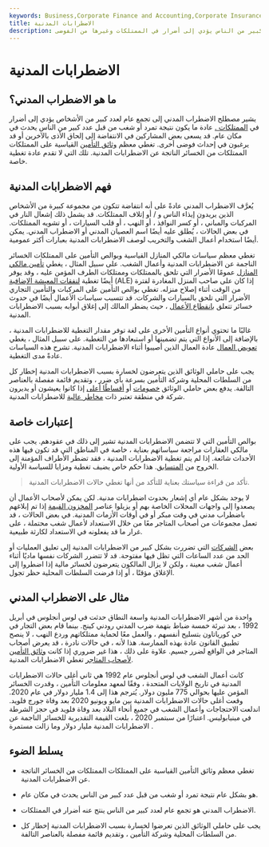 ```yaml
---
keywords: Business,Corporate Finance and Accounting,Corporate Insurance
title: الاضطرابات المدنية
description: الاضطراب المدني هو تجمع عام لعدد كبير من الناس يؤدي إلى أضرار في الممتلكات وغيرها من الفوضى.
---
```


# الاضطرابات المدنية
## ما هو الاضطراب المدني؟

يشير مصطلح الاضطراب المدني إلى تجمع عام لعدد كبير من الأشخاص يؤدي إلى أضرار في [الممتلكات .](/property) عادة ما يكون نتيجة تمرد أو شغب من قبل عدد كبير من الناس يحدث في مكان عام. قد يسعى بعض المشاركين في الانتفاضة إلى إلحاق الأذى بالآخرين أو قد يرغبون في إحداث فوضى أخرى. تغطي معظم [وثائق التأمين](/property-insurance) القياسية على الممتلكات الممتلكات من الخسائر الناتجة عن الاضطرابات المدنية. تلك التي لا تقدم عادة تغطية خاصة.

## فهم الاضطرابات المدنية

يُعرَّف الاضطراب المدني عادةً على أنه انتفاضة تتكون من مجموعة كبيرة من الأشخاص الذين يريدون إيذاء الناس و / أو إتلاف الممتلكات. قد يشمل ذلك إشعال النار في المركبات والمباني ، أو كسر النوافذ ، أو النهب ، أو قلب السيارات ، أو تشويه الممتلكات. في بعض الحالات ، يُطلق عليه أيضًا اسم العصيان المدني أو الاضطراب المدني. يمكن أيضًا استخدام أعمال الشغب والتخريب لوصف الاضطرابات المدنية بعبارات أكثر عمومية.

تغطي معظم سياسات مالكي المنازل القياسية وبوالص التأمين على الممتلكات الخسائر الناجمة عن الاضطرابات المدنية وأعمال الشغب. على سبيل المثال ، يغطي [تأمين مالكي المنازل](/homeowners-insurance) عمومًا الأضرار التي تلحق بالممتلكات وممتلكات الطرف المؤمن عليه ، وقد يوفر أيضًا تغطية [لنفقات المعيشة الإضافية](/add_living_expense_insurance) (ALE) إذا كان على صاحب المنزل المغادرة لفترة من الوقت أثناء إصلاح منزله. تغطي بوالص التأمين على المركبات والتأمين التجاري الأضرار التي تلحق بالسيارات والشركات. قد تتسبب سياسات الأعمال أيضًا في حدوث خسائر تتعلق [بانقطاع الأعمال](/business-interruption-insurance) ، حيث يضطر المالك إلى إغلاق أبوابه بسبب الاضطرابات المدنية.

غالبًا ما تحتوي أنواع التأمين الأخرى على لغة توفر مقدار التغطية للاضطرابات المدنية ، بالإضافة إلى الأنواع التي يتم تضمينها أو استبعادها من التغطية. على سبيل المثال ، يغطي [تعويض العمال](/workers-compensation) عادة العمال الذين أصيبوا أثناء الاضطرابات المدنية. تشرح هذه السياسات عادةً مدى التغطية.

يجب على حاملي الوثائق الذين يتعرضون لخسارة بسبب الاضطرابات المدنية إخطار كل من السلطات المحلية وشركة التأمين بسرعة بأي ضرر ، وتقديم قائمة مفصلة بالعناصر التالفة. يدفع بعض حاملي الوثائق [خصومات](/deductible) أو [أقساطًا أعلى](/premium) إذا كانوا يعيشون أو يديرون شركة في منطقة تعتبر ذات [مخاطر عالية](/risk) للاضطرابات المدنية.

## إعتبارات خاصة

بوالص التأمين التي لا تتضمن الاضطرابات المدنية تشير إلى ذلك في عقودهم. يجب على مالكي العقارات مراجعة سياساتهم بعناية ، خاصة في المناطق التي قد تكون فيها هذه الأحداث شائعة. إذا لم يتم تغطية الاضطرابات المدنية ، فقد تضطر الأطراف المؤمنة إلى الخروج من [المتسابق](/rider). هذا حكم خاص يضيف تغطية ومزايا للسياسة الأولية.

> تأكد من قراءة سياستك بعناية للتأكد من أنها تغطي حالات الاضطرابات المدنية.

>

لا يوجد بشكل عام أي إشعار بحدوث اضطرابات مدنية. لكن يمكن لأصحاب الأعمال أن يصعدوا إلى واجهات المحلات الخاصة بهم أو يزيلوا عناصر [المخزون القيمة](/inventory) إذا تم إبلاغهم باضطراب مدني في وقت مبكر أو في أوقات الأزمات المدنية. في بعض الحالات ، قد تعمل مجموعات من أصحاب المتاجر معًا من خلال الاستعداد لأعمال شغب محتملة ، على غرار ما قد يفعلونه في الاستعداد لكارثة طبيعية.

بعض [الشركات](/business) التي تضررت بشكل كبير من الاضطرابات المدنية إلى تعليق العمليات أو الحد من عدد الساعات التي تظل فيها مفتوحة. قد لا تتضرر الشركات نفسها ماديًا أثناء أعمال شغب معينة ، ولكن لا يزال المالكون يتعرضون لخسائر مالية إذا اضطروا إلى الإغلاق مؤقتًا ، أو إذا فرضت السلطات المحلية حظر تجول.

## مثال على الاضطراب المدني

واحدة من أشهر الاضطرابات المدنية واسعة النطاق حدثت في لوس أنجلوس في أبريل 1992 ، بعد تبرئة خمسة ضباط بتهمة ضرب المدني رودني كينج. بينما قام بعض التجار في حي كورياتاون بتسليح أنفسهم ، والعمل معًا لحماية ممتلكاتهم وردع النهب ، لا ينصح تطبيق القانون عادة بهذه الممارسة. هذا لأنه ، في حالات نادرة ، قد يعرض أصحاب المتاجر في الواقع لضرر جسيم. علاوة على ذلك ، هذا غير ضروري إذا كانت [وثائق التأمين لأصحاب المتاجر](/insurance) تغطي الاضطرابات المدنية.

كانت أعمال الشغب في لوس أنجلوس عام 1992 هي ثاني أغلى حالات الاضطرابات المدنية في تاريخ الولايات المتحدة ، وفقًا لمعهد معلومات التأمين ، وقدرت الخسائر المؤمن عليها بحوالي 775 مليون دولار. يُترجم هذا إلى 1.4 مليار دولار في عام 2020. وقعت أغلى حالات الاضطرابات المدنية بين مايو ويونيو 2020 بعد وفاة جورج فلويد. اندلعت الاحتجاجات وأعمال الشغب في جميع أنحاء البلاد بعد وفاة فلويد في حجز الشرطة في مينيابوليس. اعتبارًا من سبتمبر 2020 ، بلغت القيمة التقديرية للخسائر الناجمة عن الاضطرابات المدنية مليار دولار وما زالت مستمرة .

## يسلط الضوء

- تغطي معظم وثائق التأمين القياسية على الممتلكات الممتلكات من الخسائر الناتجة عن الاضطرابات المدنية.

- هو بشكل عام نتيجة تمرد أو شغب من قبل عدد كبير من الناس يحدث في مكان عام.

- الاضطراب المدني هو تجمع عام لعدد كبير من الناس ينتج عنه أضرار في الممتلكات.

- يجب على حاملي الوثائق الذين تعرضوا لخسارة بسبب الاضطرابات المدنية إخطار كل من السلطات المحلية وشركة التأمين ، وتقديم قائمة مفصلة بالعناصر التالفة.

